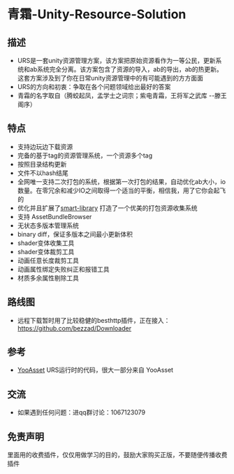 # 青霜-Unity-Resource-Solution

## 描述
- URS是一套unity资源管理方案，该方案把原始资源看作为一等公民，更新系统和ab系统完全分离。该方案包含了资源的导入，ab的导出，ab的热更新。这套方案涉及到了你在日常unity资源管理中的有可能遇到的方方面面
- URS的方向和初衷：争取在各个问题领域给出最好的答案
- 青霜的名字取自（腾蛟起凤，孟学士之词宗；紫电青霜，王将军之武库 --滕王阁序）
## 特点
- 支持边玩边下载资源
- 完备的基于tag的资源管理系统，一个资源多个tag
- 按照目录结构更新
- 文件不以hash结尾
- 全网唯一支持二次打包的系统，根据第一次打包的结果，自动优化ab大小，io数量。在零冗余和减少IO之间取得一个适当的平衡，相信我，用了它你会起飞的
- 优化并且扩展了[smart-library](https://assetstore.unity.com/packages/tools/utilities/smart-library-asset-manager-200724) 打造了一个优美的打包资源收集系统
- 支持 AssetBundleBrowser
- 无状态多版本管理系统
- binary diff，保证多版本之间最小更新体积
- shader变体收集工具
- shader变体裁剪工具
- 动画任意长度裁剪工具
- 动画属性绑定失败纠正和报错工具
- 材质多余属性剔除工具
## 路线图
- 远程下载暂时用了比较稳健的besthttp插件，正在接入：https://github.com/bezzad/Downloader

## 参考
- [YooAsset](https://github.com/tuyoogame/YooAsset) URS运行时的代码，很大一部分来自 YooAsset

## 交流
- 如果遇到任何问题：进qq群讨论：1067123079       
## 免责声明
里面用的收费插件，仅仅用做学习的目的，鼓励大家购买正版，不要随便传播收费插件